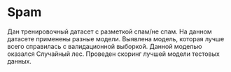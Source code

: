 # Spam
Дан тренировочный датасет с разметкой спам/не спам. 
На данном датасете применены разные модели. Выявлена модель, которая лучше всего справилась с валидационной выборкой. Данной моделью оказался Случайный лес.
Проведен скоринг лучшей модели тестовых данных.
